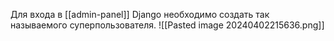 Для входа в [[admin-panel]] Django необходимо создать так называемого суперпользователя.
![[Pasted image 20240402215636.png]]
